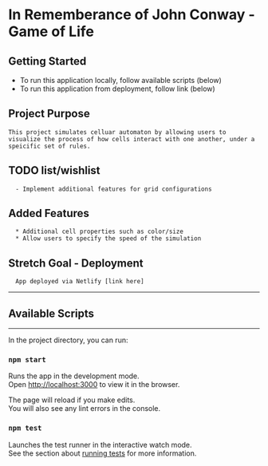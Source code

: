 # In Rememberance of John Conway - Game of Life

## Getting Started
- To run this application locally, follow available scripts (below)
- To run this application from deployment, follow link (below)


## Project Purpose
```
This project simulates celluar automaton by allowing users to visualize the process of how cells interact with one another, under a speicific set of rules.
```

## TODO list/wishlist
```
  - Implement additional features for grid configurations
```

## Added Features

``` * Random cell configuration
  * Additional cell properties such as color/size
  * Allow users to specify the speed of the simulation
```

## Stretch Goal - Deployment

```
  App deployed via Netlify [link here]
```

---
## Available Scripts
---

In the project directory, you can run:

### `npm start`

Runs the app in the development mode.<br />
Open [http://localhost:3000](http://localhost:3000) to view it in the browser.

The page will reload if you make edits.<br />
You will also see any lint errors in the console.

### `npm test`

Launches the test runner in the interactive watch mode.<br />
See the section about [running tests](https://facebook.github.io/create-react-app/docs/running-tests) for more information.